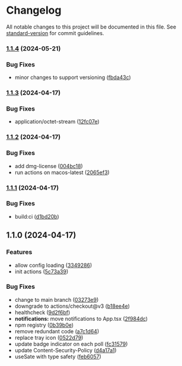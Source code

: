 # Changelog

All notable changes to this project will be documented in this file. See [standard-version](https://github.com/conventional-changelog/standard-version) for commit guidelines.

### [1.1.4](https://github.com/raskanskyz/service-swagger/compare/v1.1.3...v1.1.4) (2024-05-21)


### Bug Fixes

* minor changes to support versioning ([fbda43c](https://github.com/raskanskyz/service-swagger/commit/fbda43c73753948dd4917873951cd77665b3acc2))

### [1.1.3](https://github.com/raskanskyz/service-swagger/compare/v1.1.2...v1.1.3) (2024-04-17)


### Bug Fixes

* application/octet-stream ([12fc07e](https://github.com/raskanskyz/service-swagger/commit/12fc07ec199c510de3c2e221491119e22ff9de3a))

### [1.1.2](https://github.com/raskanskyz/service-swagger/compare/v1.1.1...v1.1.2) (2024-04-17)


### Bug Fixes

* add dmg-license ([004bc18](https://github.com/raskanskyz/service-swagger/commit/004bc185049be9383c2ea0c547eb565cd61bb216))
* run actions on macos-latest ([2065ef3](https://github.com/raskanskyz/service-swagger/commit/2065ef3028d2ee1114a176144830ad08178375e9))

### [1.1.1](https://github.com/raskanskyz/service-swagger/compare/v1.1.0...v1.1.1) (2024-04-17)


### Bug Fixes

* build:ci ([d1bd20b](https://github.com/raskanskyz/service-swagger/commit/d1bd20b480365d1f959f05597ab09233ca3abc55))

## 1.1.0 (2024-04-17)


### Features

* allow config loading ([3349286](https://github.com/raskanskyz/service-swagger/commit/3349286b802688ae0b1bcf401f3fac9e494e124c))
* init actions ([5c73a39](https://github.com/raskanskyz/service-swagger/commit/5c73a39b886daa273278622d961d9a1b85df4a44))


### Bug Fixes

* change to main branch ([03273e9](https://github.com/raskanskyz/service-swagger/commit/03273e9a4eb96f3ae1f4d8357060cc881918d991))
* downgrade to actions/checkout@v3 ([b18ee4e](https://github.com/raskanskyz/service-swagger/commit/b18ee4e6c3d80af63a00b89709d2f073668ab694))
* healthcheck ([9d2f6bf](https://github.com/raskanskyz/service-swagger/commit/9d2f6bf0bcfb851b5cdfefb8bb184dbbd7d15010))
* **notifications:** move notifications to App.tsx ([2f984dc](https://github.com/raskanskyz/service-swagger/commit/2f984dc2e9565b5f185a6253ea598ea78d8b960e))
* npm registry ([0b39b0e](https://github.com/raskanskyz/service-swagger/commit/0b39b0eeea21526809e4f3a82ef82d53406a96c4))
* remove redundant code ([a7c1d64](https://github.com/raskanskyz/service-swagger/commit/a7c1d648c9c8ce71f642a807456ce5d4a3a2b969))
* replace tray icon ([0522d79](https://github.com/raskanskyz/service-swagger/commit/0522d7933f4da164472706dccb91099f1eb45135))
* update badge indicator on each poll ([fc31579](https://github.com/raskanskyz/service-swagger/commit/fc31579957a3599c507a94fb8df8c6f119f2e5ae))
* update Content-Security-Policy ([d4a17a1](https://github.com/raskanskyz/service-swagger/commit/d4a17a1f19dd726fbe0a9e17927c74c1a2ac24ac))
* useSate with type safety ([feb6057](https://github.com/raskanskyz/service-swagger/commit/feb6057c9e85f386163d92f97be94b5d7434beaf))
